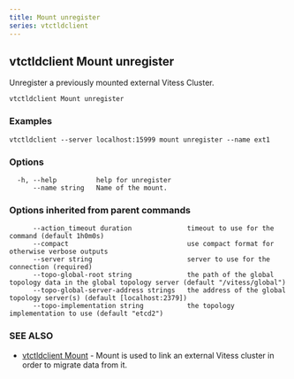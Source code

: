 ```yaml
---
title: Mount unregister
series: vtctldclient
---
```

## vtctldclient Mount unregister

Unregister a previously mounted external Vitess Cluster.

```
vtctldclient Mount unregister
```

### Examples

```
vtctldclient --server localhost:15999 mount unregister --name ext1
```

### Options

```
  -h, --help          help for unregister
      --name string   Name of the mount.
```

### Options inherited from parent commands

```
      --action_timeout duration              timeout to use for the command (default 1h0m0s)
      --compact                              use compact format for otherwise verbose outputs
      --server string                        server to use for the connection (required)
      --topo-global-root string              the path of the global topology data in the global topology server (default "/vitess/global")
      --topo-global-server-address strings   the address of the global topology server(s) (default [localhost:2379])
      --topo-implementation string           the topology implementation to use (default "etcd2")
```

### SEE ALSO

* [vtctldclient Mount](../)	 - Mount is used to link an external Vitess cluster in order to migrate data from it.

